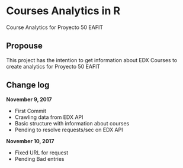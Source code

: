 # Courses Analytics in R

Course Analytics for Proyecto 50 EAFIT

## Propouse

This project has the intention to get information about EDX Courses to create analytics for Proyecto 50 EAFIT

## Change log

**November 9, 2017**

* First Commit
* Crawling data from EDX API
* Basic structure with information about courses
* Pending to resolve requests/sec on EDX API

**November 10, 2017**

* Fixed URL for request
* Pending Bad entries